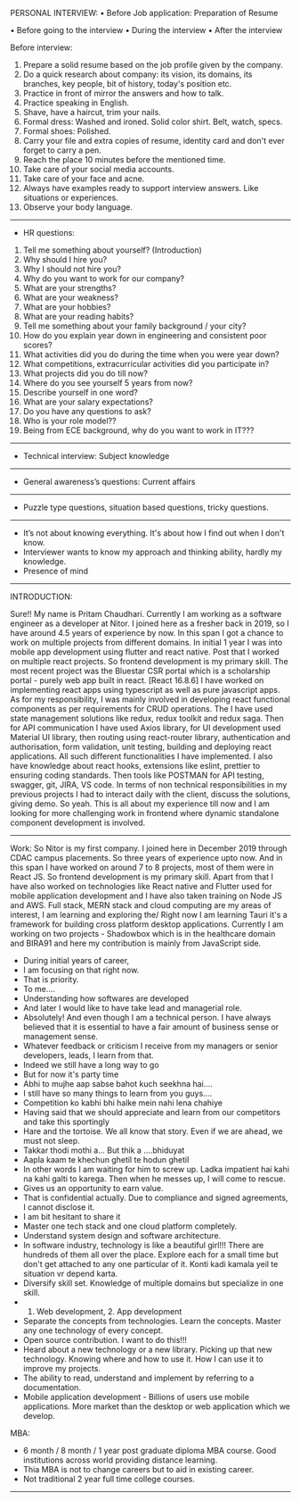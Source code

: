 PERSONAL INTERVIEW:
• Before Job application: Preparation of Resume

• Before going to the interview
• During the interview
• After the interview

Before interview:

1. Prepare a solid resume based on the job profile given by the company.
2. Do a quick research about company: its vision, its domains, its branches, key people, bit of history, today's position etc.
3. Practice in front of mirror the answers and how to talk.
4. Practice speaking in English.
5. Shave, have a haircut, trim your nails.
6. Formal dress: Washed and ironed. Solid color shirt. Belt, watch, specs.
7. Formal shoes: Polished.
8. Carry your file and extra copies of resume, identity card and don't ever forget to carry a pen.
9. Reach the place 10 minutes before the mentioned time.
10. Take care of your social media accounts.
11. Take care of your face and acne.
12. Always have examples ready to support interview answers. Like situations or experiences.
13. Observe your body language.

---

- HR questions:

1. Tell me something about yourself? (Introduction)
2. Why should I hire you?
3. Why I should not hire you?
4. Why do you want to work for our company?
5. What are your strengths?
6. What are your weakness?
7. What are your hobbies?
8. What are your reading habits?
9. Tell me something about your family background / your city?
10. How do you explain year down in engineering and consistent poor scores?
11. What activities did you do during the time when you were year down?
12. What competitions, extracurricular activities did you participate in?
13. What projects did you do till now?
14. Where do you see yourself 5 years from now?
15. Describe yourself in one word?
16. What are your salary expectations?
17. Do you have any questions to ask?
18. Who is your role model??
19. Being from ECE background, why do you want to work in IT???

---

- Technical interview: Subject knowledge

---

- General awareness’s questions: Current affairs

---

- Puzzle type questions, situation based questions, tricky questions.

---

- It’s not about knowing everything. It's about how I find out when I don't know.
- Interviewer wants to know my approach and thinking ability, hardly my knowledge.
- Presence of mind

---

INTRODUCTION:

Sure!! My name is Pritam Chaudhari. Currently I am working as a software engineer as a developer at Nitor. I joined here as a fresher back in 2019, so I have around 4.5 years of experience by now. In this span I got a chance to work on multiple projects from different domains. In initial 1 year I was into mobile app development using flutter and react native.
Post that I worked on multiple react projects. So frontend development is my primary skill. The most recent project was the Bluestar CSR portal which is a scholarship portal - purely web app built in react. [React 16.8.6]
I have worked on implementing react apps using typescript as well as pure javascript apps. As for my responsibility, I was mainly involved in developing react functional components as per requirements for CRUD operations. The I have used state management solutions like redux, redux toolkit and redux saga. Then for API communication I have used Axios library, for UI development used Material UI library, then routing using react-router library, authentication and authorisation, form validation, unit testing, building and deploying react applications. All such different functionalities I have implemented.
I also have knowledge about react hooks, extensions like eslint, prettier to ensuring coding standards. Then tools like POSTMAN for API testing, swagger, git, JIRA, VS code.
In terms of non technical responsibilities in my previous projects I had to interact daily with the client, discuss the solutions, giving demo.
So yeah. This is all about my experience till now and I am looking for more challenging work in frontend where dynamic standalone component development is involved.

---

Work:
So Nitor is my first company. I joined here in December 2019 through CDAC campus placements. So three years of experience upto now. And in this span I have worked on around 7 to 8 projects, most of them were in React JS. So frontend development is my primary skill. Apart from that I have also worked on technologies like React native and Flutter used for mobile application development and I have also taken training on Node JS and AWS. Full stack, MERN stack and cloud computing are my areas of interest, I am learning and exploring the/ Right now I am learning Tauri it's a framework for building cross platform desktop applications. Currently I am working on two projects - Shadowbox which is in the healthcare domain and BIRA91 and here my contribution is mainly from JavaScript side.

- During initial years of career,
- I am focusing on that right now.
- That is priority.
- To me....
- Understanding how softwares are developed
- And later I would like to have take lead and managerial role.
- Absolutely! And even though I am a technical person. I have always believed that it is essential to have a fair amount of business sense or management sense.
- Whatever feedback or criticism I receive from my managers or senior developers, leads, I learn from that.
- Indeed we still have a long way to go
- But for now it's party time
- Abhi to mujhe aap sabse bahot kuch seekhna hai....
- I still have so many things to learn from you guys....
- Competition ko kabhi bhi halke mein nahi lena chahiye
- Having said that we should appreciate and learn from our competitors and take this sportingly
- Hare and the tortoise. We all know that story. Even if we are ahead, we must not sleep.
- Takkar thodi mothi a... But thik a ....bhiduyat
- Aapla kaam te khechun ghetil te hodun ghetil
- In other words I am waiting for him to screw up. Ladka impatient hai kahi na kahi galti to karega. Then when he messes up, I will come to rescue.
- Gives us an opportunity to earn value.
- That is confidential actually. Due to compliance and signed agreements, I cannot disclose it.
- I am bit hesitant to share it
- Master one tech stack and one cloud platform completely.
- Understand system design and software architecture.
- In software industry, technology is like a beautiful girl!!! There are hundreds of them all over the place. Explore each for a small time but don't get attached to any one particular of it. Konti kadi kamala yeil te situation vr depend karta.
- Diversify skill set. Knowledge of multiple domains but specialize in one skill.
- 1. Web development, 2. App development
- Separate the concepts from technologies. Learn the concepts. Master any one technology of every concept.
- Open source contribution. I want to do this!!!
- Heard about a new technology or a new library. Picking up that new technology. Knowing where and how to use it. How I can use it to improve my projects.
- The ability to read, understand and implement by referring to a documentation.
- Mobile application development - Billions of users use mobile applications. More market than the desktop or web application which we develop.

MBA:

- 6 month / 8 month / 1 year post graduate diploma MBA course. Good institutions across world providing distance learning.
- Thia MBA is not to change careers but to aid in existing career.
- Not traditional 2 year full time college courses.

---
